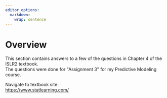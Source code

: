 ```yaml
---
editor_options: 
  markdown: 
    wrap: sentence
---
```


# Overview

This section contains answers to a few of the questions in Chapter 4 of the ISLR2 textbook.\
The questions were done for "Assignment 3" for my Predictive Modeling course.

Navigate to textbook site:\
<https://www.statlearning.com/>

